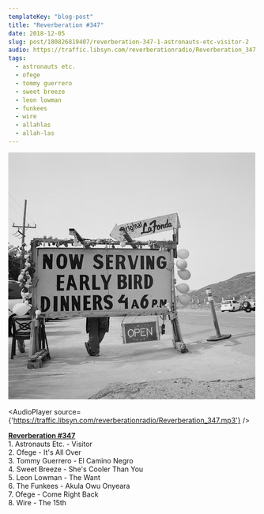 ```yaml
---
templateKey: "blog-post"
title: "Reverberation #347"
date: 2018-12-05
slug: post/180826819407/reverberation-347-1-astronauts-etc-visitor-2
audio: https://traffic.libsyn.com/reverberationradio/Reverberation_347.mp3
tags:
  - astronauts etc.
  - ofege
  - tommy guerrero
  - sweet breeze
  - leon lowman
  - funkees
  - wire
  - allahlas
  - allah-las
---
```


![Reverberation #347](../images/df1a2309c88c8d223e7e482d991a53cc8d8eda783e51a58c0487cb96b4ede18d.jpg)

<AudioPlayer source={'https://traffic.libsyn.com/reverberationradio/Reverberation_347.mp3'} />

<p><a href="https://traffic.libsyn.com/reverberationradio/Reverberation_347.mp3"><b>Reverberation #347</b></a><br />1. Astronauts Etc. - Visitor<br />2. Ofege - It's All Over<br />3. Tommy Guerrero - El Camino Negro<br />4. Sweet Breeze - She's Cooler Than You<br />5. Leon Lowman - The Want<br />6. The Funkees - Akula Owu Onyeara<br />7. Ofege - Come Right Back<br />8. Wire - The 15th</p>
